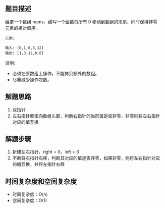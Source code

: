 ## 题目描述

给定一个数组 nums，编写一个函数将所有 0 移动到数组的末尾，同时保持非零元素的相对顺序。
```
示例:

输入: [0,1,0,3,12]
输出: [1,3,12,0,0]
```
说明:

+ 必须在原数组上操作，不能拷贝额外的数组。
+ 尽量减少操作次数。

## 解题思路

1. 双指针
2. 左右指针都指向数组头部，判断右指针的当前值是否非零，非零则将左右指针对应的值互换

## 解题步骤

1. 新建左右指针，right = 0，left = 0
2. 不断将右指针右移，判断其对应的值是否非零，如果非零，则将左右指针对应的值互换，并将左指针右移

## 时间复杂度和空间复杂度

+ 时间复杂度：O(n)
+ 空间复杂度：O(1)
